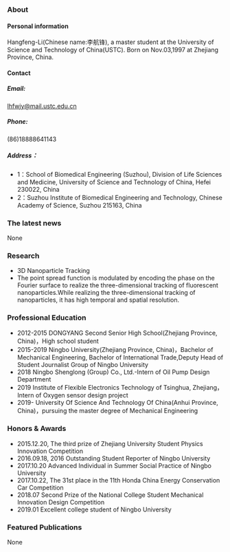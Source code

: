 ### About
#### Personal information
Hangfeng-Li(Chinese name:李航锋), a master student at the University of Science and Technology of China(USTC).
Born on Nov.03,1997 at Zhejiang Province, China.
#### Contact
##### Email: 
lhfwjy@mail.ustc.edu.cn
##### Phone: 
(86)18888641143
##### Address：
- 1：School of Biomedical Engineering (Suzhou), Division of Life Sciences and Medicine, University of Science and Technology of China, Hefei 230022, China 
- 2：Suzhou Institute of Biomedical Engineering and Technology, Chinese Academy of Science, Suzhou 215163, China

### The latest news
None

### Research
- 3D Nanoparticle Tracking
- The point spread function is modulated by encoding the phase on the Fourier surface to realize the three-dimensional tracking of fluorescent nanoparticles.While realizing the three-dimensional tracking of nanoparticles, it has high temporal and spatial resolution.

### Professional Education
- 2012-2015 DONGYANG Second Senior High School(Zhejiang Province, China)，High school student
- 2015-2019 Ningbo University(Zhejiang Province, China)，Bachelor of Mechanical Engineering, Bachelor of International Trade,Deputy Head of Student Journalist Group of Ningbo     University    
- 2018 Ningbo Shenglong (Group) Co., Ltd.-Intern of Oil Pump Design Department
- 2019 Institute of Flexible Electronics Technology of Tsinghua, Zhejiang，Intern of Oxygen sensor design project
- 2019-     University Of Science And Technology Of China(Anhui Province, China)，pursuing the master degree of Mechanical Engineering 

### Honors & Awards
- 2015.12.20, The third prize of Zhejiang University Student Physics Innovation Competition
- 2016.09.18, 2016 Outstanding Student Reporter of Ningbo University
- 2017.10.20  Advanced Individual in Summer Social Practice of Ningbo University
- 2017.10.22, The 31st place in the 11th Honda China Energy Conservation Car Competition
- 2018.07     Second Prize of the National College Student Mechanical Innovation Design Competition
- 2019.01     Excellent college student of Ningbo University

### Featured Publications
None

